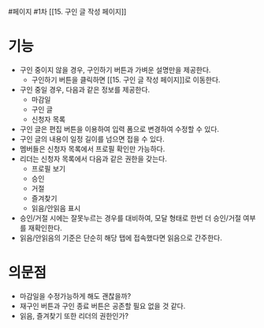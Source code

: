 #페이지 #1차 
[[15. 구인 글 작성 페이지]]

# 기능
- 구인 중이지 않을 경우, 구인하기 버튼과 가벼운 설명만을 제공한다.
	- 구인하기 버튼을 클릭하면 [[15. 구인 글 작성 페이지]]로 이동한다.
- 구인 중일 경우, 다음과 같은 정보를 제공한다.
	- 마감일
	- 구인 글
	- 신청자 목록
- 구인 글은 편집 버튼을 이용하여 입력 폼으로 변경하여 수정할 수 있다.
- 구인 글의 내용이 일정 길이를 넘으면 접을 수 있다.
- 멤버들은 신청자 목록에서 프로필 확인만 가능하다.
- 리더는 신청자 목록에서 다음과 같은 권한을 갖는다.
	- 프로필 보기
	- 승인
	- 거절
	- 즐겨찾기
	- 읽음/안읽음 표시
- 승인/거절 시에는 잘못누르는 경우를 대비하여, 모달 형태로 한번 더 승인/거절 여부를 재확인한다.
- 읽음/안읽음의 기준은 단순히 해당 탭에 접속했다면 읽음으로 간주한다.


# 의문점
- 마감일을 수정가능하게 해도 괜찮을까?
- 재구인 버튼과 구인 종료 버튼은 공존할 필요 없을 것 같다.
- 읽음, 즐겨찾기 또한 리더의 권한인가?